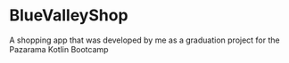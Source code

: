 # BlueValleyShop
A shopping app that was developed by me as a graduation project for the Pazarama Kotlin Bootcamp
